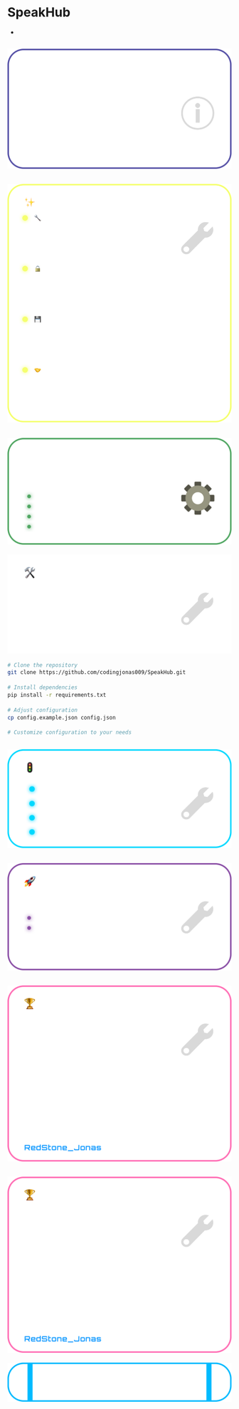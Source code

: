 # SpeakHub

- 
[![Introduction](assets/Introduction.png)](assets/Introduction.png)
--
[![Core Features](assets/Core_features.png)](assets/Core_features.png)
--
[![Configuration](assets/Configuration.png)](assets/Configuration.png)
--
[![Installation](assets/Installation.png)](assets/Installation.png)

```bash
# Clone the repository
git clone https://github.com/codingjonas009/SpeakHub.git

# Install dependencies
pip install -r requirements.txt

# Adjust configuration
cp config.example.json config.json

# Customize configuration to your needs
```



[![Quick Start](assets/Quick_Sart.png)](assets/Quick_Sart.png)
--
[![Technology Stack](assets/Technology_Stack.png)](assets/Technology_Stack.png)
--
[![Developer_Highlight](assets/Developer_Highlight.png)](assets/Developer_Highlight.png)
--
[![Developed By](assets/Developer_Highlight.png)](assets/Developer_Highlight.png)
--
[![Join Our Discord](assets/Join_our_Discord.png)](https://discord.gg/YOUR_DISCORD_INVITE_LINK)
